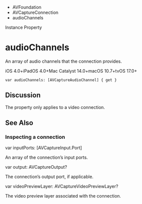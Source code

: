 

- AVFoundation
- AVCaptureConnection
-  audioChannels 

Instance Property

# audioChannels

An array of audio channels that the connection provides.

iOS 4.0+iPadOS 4.0+Mac Catalyst 14.0+macOS 10.7+tvOS 17.0+

``` source
var audioChannels: [AVCaptureAudioChannel] { get }
```

## Discussion

The property only applies to a video connection.

## See Also

### Inspecting a connection

var inputPorts: [AVCaptureInput.Port]

An array of the connection’s input ports.

var output: AVCaptureOutput?

The connection’s output port, if applicable.

var videoPreviewLayer: AVCaptureVideoPreviewLayer?

The video preview layer associated with the connection.

